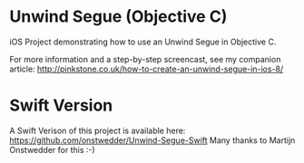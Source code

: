 # Unwind Segue (Objective C)

iOS Project demonstrating how to use an Unwind Segue in Objective C.

For more information and a step-by-step screencast, see my companion article: http://pinkstone.co.uk/how-to-create-an-unwind-segue-in-ios-8/

# Swift Version

A Swift Verison of this project is available here: https://github.com/onstwedder/Unwind-Segue-Swift
Many thanks to Martijn Onstwedder for this :-)
